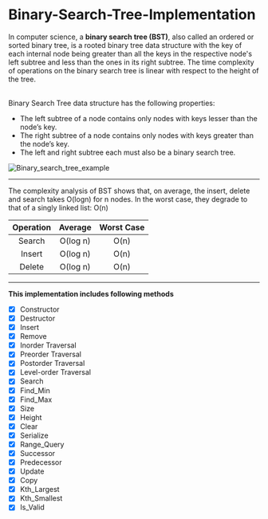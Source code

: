 # Binary-Search-Tree-Implementation

In computer science, a **binary search tree (BST)**, also called an ordered or sorted binary tree, is a rooted binary tree data structure with the key of each internal node being greater than all the keys in the respective node's left subtree and less than the ones in its right subtree. The time complexity of operations on the binary search tree is linear with respect to the height of the tree. <br>
<br>

Binary Search Tree data structure has the following properties:
* The left subtree of a node contains only nodes with keys lesser than the node’s key.
* The right subtree of a node contains only nodes with keys greater than the node’s key.
* The left and right subtree each must also be a binary search tree.

![Binary_search_tree_example](https://github.com/anush-hambardzumyan/Binary-Search-Tree-Implementation/assets/66312436/c03317f6-9f16-467c-a7ac-af411cf80680)
____
The complexity analysis of BST shows that, on average, the insert, delete and search takes O(logn) for n nodes. In the worst case, they degrade to that of a singly linked list: O(n)

| Operation | Average | Worst Case |
| :----: | :----: | :----: |
| Search | O(log n) | O(n) |
| Insert | O(log n) | O(n) |
| Delete | O(log n) | O(n) |
__________

**This implementation includes following methods**
- [x] Constructor
- [x] Destructor
- [x] Insert
- [x] Remove
- [x] Inorder Traversal
- [x] Preorder Traversal
- [x] Postorder Traversal
- [x] Level-order Traversal
- [x] Search
- [x] Find_Min
- [x] Find_Max
- [x] Size
- [x] Height
- [x] Clear
- [x] Serialize
- [x] Range_Query
- [x] Successor
- [x] Predecessor
- [x] Update
- [x] Copy
- [x] Kth_Largest
- [x] Kth_Smallest
- [x] Is_Valid
